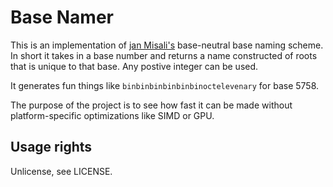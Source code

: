 # Base Namer

This is an implementation of [jan Misali's](https://www.youtube.com/watch?v=7OEF3JD-jYo) base-neutral base naming scheme. In short it takes in a base number and returns a name constructed of roots that is unique to that base. Any postive integer can be used.

It generates fun things like `binbinbinbinbinbinoctelevenary` for base 5758.

The purpose of the project is to see how fast it can be made without platform-specific optimizations like SIMD or GPU.


## Usage rights

Unlicense, see LICENSE.

